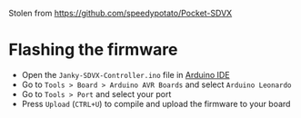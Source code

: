 Stolen from https://github.com/speedypotato/Pocket-SDVX

# Flashing the firmware
* Open the `Janky-SDVX-Controller.ino` file in [Arduino IDE](https://www.arduino.cc/en/software)
* Go to `Tools > Board > Arduino AVR Boards` and select `Arduino Leonardo`
* Go to `Tools > Port` and select your port
* Press `Upload` (`CTRL+U`) to compile and upload the firmware to your board